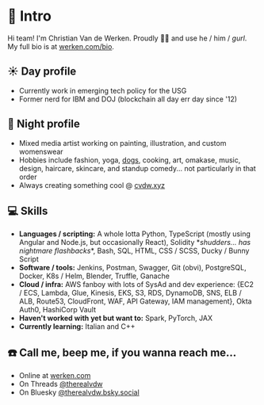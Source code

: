 # 👋 Intro

Hi team! I'm Christian Van de Werken. Proudly 🏳️‍🌈 and use he / him / *gurl*. My full bio is at [werken.com/bio][0].

## ☀️ Day profile

* Currently work in emerging tech policy for the USG
* Former nerd for IBM and DOJ (blockchain all day err day since '12)

## 🌙 Night profile

* Mixed media artist working on painting, illustration, and custom womenswear 
* Hobbies include fashion, yoga, [dogs][3], cooking, art, omakase, music, design, haircare, skincare, and standup comedy... not particularly in that order
* Always creating something cool @ [cvdw.xyz][4]

## 💻 Skills

* **Languages / scripting:** A whole lotta Python, TypeScript (mostly using Angular and Node.js, but occasionally React), Solidity \**shudders... has nightmare flashbacks*\*, Bash, SQL, HTML, CSS / SCSS, Ducky / Bunny Script
* **Software / tools:** Jenkins, Postman, Swagger, Git (obvi), PostgreSQL, Docker, K8s / Helm, Blender, Truffle, Ganache
* **Cloud / infra:** AWS fanboy with lots of SysAd and dev experience: {EC2 / ECS, Lambda, Glue, Kinesis, EKS, S3, RDS, DynamoDB, SNS, ELB / ALB, Route53, CloudFront, WAF, API Gateway, IAM management}, Okta Auth0, HashiCorp Vault
* **Haven't worked with yet but want to:** Spark, PyTorch, JAX
* **Currently learning:** Italian and C++

## ☎️ Call me, beep me, if you wanna reach me...

* Online at [werken.com][2]
* On Threads [@therealvdw][5]
* On Bluesky [@therealvdw.bsky.social][6]

[0]: https://werken.com/bio
[1]: https://www.instagram.com/werkendesign/
[2]: https://werken.com
[3]: https://gogo.werken.com
[4]: https://cvdw.xyz/
[5]: https://www.threads.net/@therealvdw
[6]: https://bsky.app/profile/therealvdw.bsky.social

